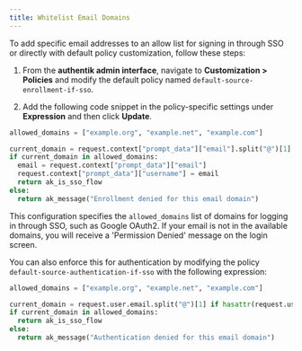```yaml
---
title: Whitelist Email Domains
---
```


To add specific email addresses to an allow list for signing in through SSO or directly with default policy customization, follow these steps:

1. From the **authentik admin interface**, navigate to **Customization > Policies** and modify the default policy named `default-source-enrollment-if-sso`.

2. Add the following code snippet in the policy-specific settings under **Expression** and then click **Update**.

```python
allowed_domains = ["example.org", "example.net", "example.com"]

current_domain = request.context["prompt_data"]["email"].split("@")[1] if request.context.get("prompt_data", {}).get("email") else None
if current_domain in allowed_domains:
  email = request.context["prompt_data"]["email"]
  request.context["prompt_data"]["username"] = email
  return ak_is_sso_flow
else:
  return ak_message("Enrollment denied for this email domain")
```

This configuration specifies the `allowed_domains` list of domains for logging in through SSO, such as Google OAuth2. If your email is not in the available domains, you will receive a 'Permission Denied' message on the login screen.

You can also enforce this for authentication by modifying the policy `default-source-authentication-if-sso` with the following expression:

```python
allowed_domains = ["example.org", "example.net", "example.com"]

current_domain = request.user.email.split("@")[1] if hasattr(request.user, 'email') and request.user.email else None
if current_domain in allowed_domains:
  return ak_is_sso_flow
else:
  return ak_message("Authentication denied for this email domain")
```

